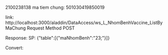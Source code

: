 2100238138
ma tiem chung: 501030419850019

link:
http://localhost:3000/aladdin/DataAccess/ws_L_NhomBenhVaccine_ListByMaChung
Request Method
POST

Response:
SP:
{"table":[{"maNhomBenh":"23;"}]}

Convert:

